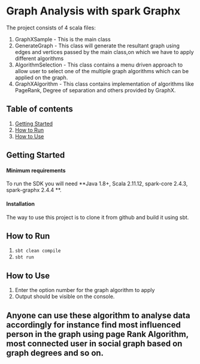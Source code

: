 # Graph Analysis with spark Graphx
 
The project consists of 4 scala files:
1. GraphXSample - This is the main class
2. GenerateGraph - This class will generate the resultant graph using edges and vertices passed by the main class,on which we have to apply different algorithms 
3. AlgorithmSelection - This class contains a menu driven approach to allow user to select one of the multiple graph algorithms which can be applied on the graph. 
4. GraphXAlgorithm - This class contains implementation of algorithms like PageRank, Degree of separation and others provided by GraphX.

## Table of contents  
1. [Getting Started](#Getting-Started) 
2. [How to Run](#How-to-Run) 
3. [How to Use](#How-to-Use) 

  
## Getting Started  
#### Minimum requirements  
To run the SDK you will need  **Java 1.8+, Scala 2.11.12, spark-core 2.4.3, spark-graphx 2.4.4 **.
#### Installation  
The way to use this project is to clone it from github and build it using sbt.

## How to Run 
1. ```sbt clean compile```
2. ```sbt run```

## How to Use
1. Enter the option number for the graph algorithm to apply
2. Output should be visible on the console.

## Anyone can use these algorithm to analyse data accordingly for instance find most influenced person in the graph using page Rank Algorithm, most connected user in social graph based on graph degrees and so on.
